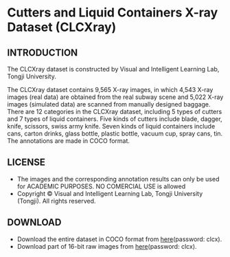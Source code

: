# Cutters and Liquid Containers X-ray Dataset (CLCXray)
## INTRODUCTION
The CLCXray dataset is constructed by Visual and Intelligent Learning Lab, Tongji University.  

The CLCXray dataset contains 9,565 X-ray images, in which 4,543 X-ray images (real data) are obtained from the real subway scene and 5,022 X-ray images (simulated data) are
scanned from manually designed baggage. There are 12 categories in the CLCXray dataset, including 5 types of cutters and 7 types of liquid containers. Five kinds of cutters 
include blade, dagger, knife, scissors, swiss army knife. Seven kinds of liquid containers include cans, carton drinks, glass bottle, plastic bottle, vacuum cup, spray cans,
tin.
The annotations are made in COCO format.
## LICENSE
- The images and the corresponding annotation results can only be used for ACADEMIC PURPOSES. NO COMERCIAL USE is allowed
- Copyright © Visual and Intelligent Learning Lab, Tongji University (Tongji). All rights reserved.
## DOWNLOAD
- Download the entire dataset in COCO format from [here](https://pan.baidu.com/s/1fYwxiyGG8cJndebMO4Bn9A)(password: clcx). 
- Download part of 16-bit raw images from [here](https://pan.baidu.com/s/1o0A8LgSHHeLGX4t4KMNd-w)(password: clcx).
